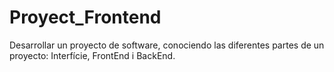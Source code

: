 # Proyect_Frontend
Desarrollar un proyecto de software, conociendo las diferentes partes de un proyecto: Interfície, FrontEnd i BackEnd.
